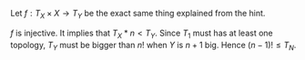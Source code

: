 Let $f: T_X \times X \rightarrow T_Y$ be the exact same thing explained from the hint.

$f$ is injective. It implies that $T_X * n < T_Y$. Since $T_1$ must has at least one topology, $T_Y$ must be bigger than $n!$ when $Y$ is $n+1$ big. Hence $(n-1)! \leq T_N$.